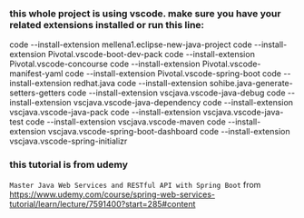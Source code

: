### this whole project is using vscode. make sure you have your related extensions installed or run this line:

code --install-extension mellena1.eclipse-new-java-project
code --install-extension Pivotal.vscode-boot-dev-pack
code --install-extension Pivotal.vscode-concourse
code --install-extension Pivotal.vscode-manifest-yaml
code --install-extension Pivotal.vscode-spring-boot
code --install-extension redhat.java
code --install-extension sohibe.java-generate-setters-getters
code --install-extension vscjava.vscode-java-debug
code --install-extension vscjava.vscode-java-dependency
code --install-extension vscjava.vscode-java-pack
code --install-extension vscjava.vscode-java-test
code --install-extension vscjava.vscode-maven
code --install-extension vscjava.vscode-spring-boot-dashboard
code --install-extension vscjava.vscode-spring-initializr

### this tutorial is from udemy
`Master Java Web Services and RESTful API with Spring Boot`
from 
https://www.udemy.com/course/spring-web-services-tutorial/learn/lecture/7591400?start=285#content